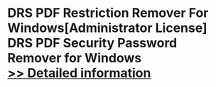 # DRS PDF Restriction Remover For Windows[Administrator License]<br />DRS PDF Security Password Remover for Windows<br />[>> Detailed information](https://secure.shareit.com/shareit/product.html?productid=301004388&affiliateid=200057808)